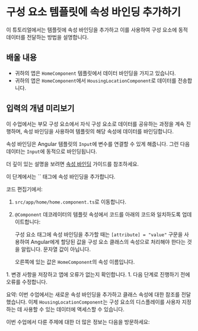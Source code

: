 # 구성 요소 템플릿에 속성 바인딩 추가하기

이 튜토리얼에서는 템플릿에 속성 바인딩을 추가하고 이를 사용하여 구성 요소에 동적 데이터를 전달하는 방법을 설명합니다.

<docs-video src="https://www.youtube.com/embed/eM3zi_n7lNs?si=AsiczpWnMz5HhJqB&amp;start=599"/>

## 배울 내용

* 귀하의 앱은 `HomeComponent` 템플릿에서 데이터 바인딩을 가지고 있습니다.
* 귀하의 앱은 `HomeComponent`에서 `HousingLocationComponent`로 데이터를 전송합니다.

## 입력의 개념 미리보기

이 수업에서는 부모 구성 요소에서 자식 구성 요소로 데이터를 공유하는 과정을 계속 진행하며, 속성 바인딩을 사용하여 템플릿의 해당 속성에 데이터를 바인딩합니다.

속성 바인딩은 Angular 템플릿의 `Input`에 변수를 연결할 수 있게 해줍니다. 그런 다음 데이터는 `Input`에 동적으로 바인딩됩니다.

더 깊이 있는 설명을 보려면 [속성 바인딩](guide/templates/property-binding) 가이드를 참조하세요.

<docs-workflow>

<docs-step title="`HomeComponent` 템플릿 업데이트하기">
이 단계에서는 `<app-housing-location>` 태그에 속성 바인딩을 추가합니다.

코드 편집기에서:

1. `src/app/home/home.component.ts`로 이동합니다.
1. `@Component` 데코레이터의 템플릿 속성에서 코드를 아래의 코드와 일치하도록 업데이트합니다:
    <docs-code header="housingLocation 속성 바인딩 추가" path="adev/src/content/tutorials/first-app/steps/07-dynamic-template-values/src/app/home/home.component.ts" visibleLines="[17,19]"/>

    구성 요소 태그에 속성 바인딩을 추가할 때는 `[attribute] = "value"` 구문을 사용하여 Angular에게 할당된 값을 구성 요소 클래스의 속성으로 처리해야 한다는 것을 알립니다. 문자열 값이 아닙니다.

    오른쪽에 있는 값은 `HomeComponent`의 속성 이름입니다.
</docs-step>

<docs-step title="코드가 여전히 작동하는지 확인하기">
1. 변경 사항을 저장하고 앱에 오류가 없는지 확인합니다.
1. 다음 단계로 진행하기 전에 오류를 수정합니다.
</docs-step>

</docs-workflow>

요약: 이번 수업에서는 새로운 속성 바인딩을 추가하고 클래스 속성에 대한 참조를 전달했습니다. 이제 `HousingLocationComponent`는 구성 요소의 디스플레이를 사용자 지정하는 데 사용할 수 있는 데이터에 액세스할 수 있습니다.

이번 수업에서 다룬 주제에 대한 더 많은 정보는 다음을 방문하세요:

<docs-pill-row>
  <docs-pill href="/guide/templates/property-binding" title="속성 바인딩"/>
</docs-pill-row>